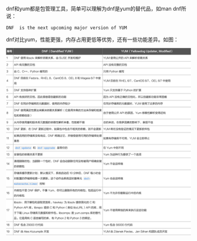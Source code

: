 dnf和yum都是包管理工具，简单可以理解为dnf是yum的替代品，如man dnf所说：
```
DNF  is the next upcoming major version of YUM
```

dnf对比yum，性能更强，内存占用更低等优势，还有一些功能差异。如图：

![](https://github.com/kafuu-chino/learning-notes/blob/main/Discovery/Linux/imgs/1.1.png?raw=true)